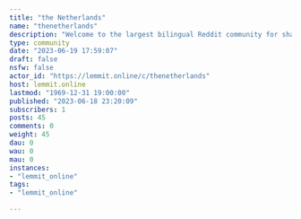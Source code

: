 ```yaml
---
title: "the Netherlands" 
name: "thenetherlands"
description: "Welcome to the largest bilingual Reddit community for sharing anything related to the Netherlands: news, sports, humor, culture and questions...."
type: community
date: "2023-06-19 17:59:07"
draft: false
nsfw: false
actor_id: "https://lemmit.online/c/thenetherlands"
host: lemmit.online
lastmod: "1969-12-31 19:00:00"
published: "2023-06-18 23:20:09"
subscribers: 1
posts: 45
comments: 0
weight: 45
dau: 0
wau: 0
mau: 0
instances:
- "lemmit_online"
tags: 
- "lemmit_online"

---
```

